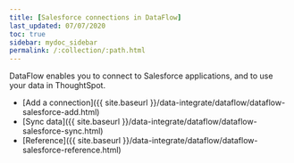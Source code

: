 ```yaml
---
title: [Salesforce connections in DataFlow]
last_updated: 07/07/2020
toc: true
sidebar: mydoc_sidebar
permalink: /:collection/:path.html
---
```

DataFlow enables you to connect to Salesforce applications, and to use your data in ThoughtSpot.

- [Add a connection]({{ site.baseurl }}/data-integrate/dataflow/dataflow-salesforce-add.html)
- [Sync data]({{ site.baseurl }}/data-integrate/dataflow/dataflow-salesforce-sync.html)
- [Reference]({{ site.baseurl }}/data-integrate/dataflow/dataflow-salesforce-reference.html)
